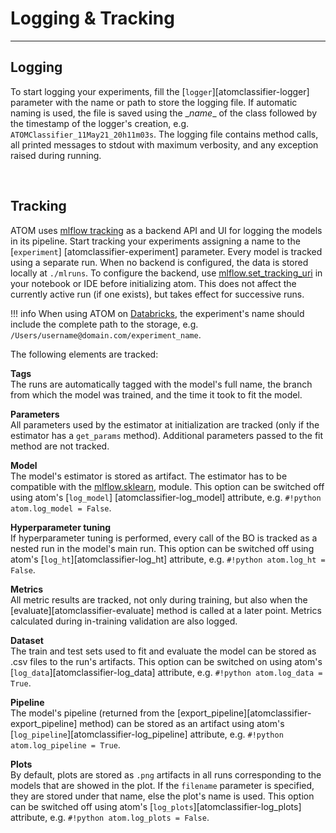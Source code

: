 # Logging & Tracking
--------------------

## Logging

To start logging your experiments, fill the [`logger`][atomclassifier-logger]
parameter with the name or path to store the logging file. If automatic
naming is used, the file is saved using the \__name__ of the class
followed by the timestamp of the logger's creation, e.g.
`ATOMClassifier_11May21_20h11m03s`. The logging file contains method
calls, all printed messages to stdout with maximum verbosity, and any
exception raised during running.

<br>

## Tracking

ATOM uses [mlflow tracking](https://www.mlflow.org/docs/latest/tracking.html)
as a backend API and UI for logging the models in its pipeline. Start
tracking your experiments assigning a name to the [`experiment`]
[atomclassifier-experiment] parameter. Every model is tracked using a
separate run. When no backend is configured, the data is stored locally
at `./mlruns`. To configure the backend, use [mlflow.set_tracking_uri](https://www.mlflow.org/docs/latest/python_api/mlflow.html#mlflow.set_tracking_uri)
in your notebook or IDE before initializing atom. This does not affect
the currently active run (if one exists), but takes effect for successive
runs.

!!! info
    When using ATOM on [Databricks](https://databricks.com/), the
    experiment's name should include the complete path to the storage,
    e.g. `/Users/username@domain.com/experiment_name`.

The following elements are tracked:

**Tags**<br>
The runs are automatically tagged with the model's full name, the branch
from which the model was trained, and the time it took to fit the model.

**Parameters**<br>
All parameters used by the estimator at initialization are tracked (only
if the estimator has a `get_params` method). Additional parameters passed
to the fit method are not tracked.

**Model**<br>
The model's estimator is stored as artifact. The estimator has to be
compatible with the [mlflow.sklearn](https://www.mlflow.org/docs/latest/python_api/mlflow.sklearn.html),
module. This option can be switched off using atom's [`log_model`]
[atomclassifier-log_model] attribute, e.g. `#!python atom.log_model = False`.

**Hyperparameter tuning**<br>
If hyperparameter tuning is performed, every call of the BO is tracked
as a nested run in the model's main run. This option can be switched
off using atom's [`log_ht`][atomclassifier-log_ht] attribute, e.g.
`#!python atom.log_ht = False`.

**Metrics**<br>
All metric results are tracked, not only during training, but also when
the [evaluate][atomclassifier-evaluate] method is called at a later point.
Metrics calculated during in-training validation are also logged.

**Dataset**<br>
The train and test sets used to fit and evaluate the model can be stored
as .csv files to the run's artifacts. This option can be switched on
using atom's [`log_data`][atomclassifier-log_data] attribute, e.g.
`#!python atom.log_data = True`.

**Pipeline**<br>
The model's pipeline (returned from the [export_pipeline][atomclassifier-export_pipeline]
method) can be stored as an artifact using atom's [`log_pipeline`][atomclassifier-log_pipeline]
attribute, e.g. `#!python atom.log_pipeline = True`.

**Plots**<br>
By default, plots are stored as `.png` artifacts in all runs corresponding
to the models that are showed in the plot. If the `filename` parameter is
specified, they are stored under that name, else the plot's name is used.
This option can be switched off using atom's [`log_plots`][atomclassifier-log_plots]
attribute, e.g. `#!python atom.log_plots = False`.
